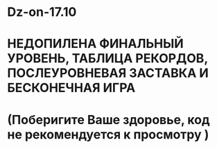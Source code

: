 # Dz-on-17.10
# НЕДОПИЛЕНА ФИНАЛЬНЫЙ УРОВЕНЬ, ТАБЛИЦА РЕКОРДОВ, ПОСЛЕУРОВНЕВАЯ ЗАСТАВКА И БЕСКОНЕЧНАЯ ИГРА
# (Поберигите Ваше здоровье, код не рекомендуется к просмотру )
